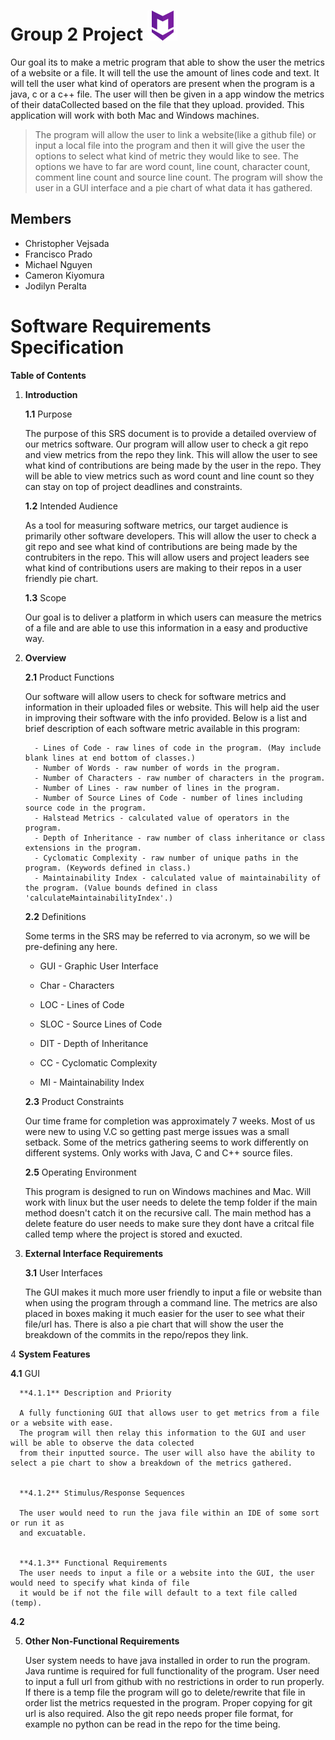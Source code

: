 # Group 2 Project  ![alt text](https://github.com/adam-p/markdown-here/raw/master/src/common/images/icon48.png "Logo Title Text 1")
Our goal its to make a metric program that able to show the user the metrics of a website or a file. It will
tell the use the amount of lines code and text. It will tell the user what kind of operators are present when the program is a java, c or a c++ file.
The user will then be given in a app window the metrics of their dataCollected based on the file that they upload.
provided. This application will work with both Mac and Windows machines.
> The program will allow the user to link a website(like a github file) or input a local file into the program
and then it will give the user the options to select what kind of metric they would like to see. The options we have to far are
word count, line count, character count, comment line count and source line count. The program will show the user in a GUI interface and a pie chart of what data it has gathered.
## Members 
* Christopher Vejsada
* Francisco Prado
* Michael Nguyen
* Cameron Kiyomura
* Jodilyn Peralta

# Software Requirements Specification
**Table of Contents**
1. **Introduction**

   **1.1** Purpose

      The purpose of this SRS document is to provide a detailed overview of our metrics software. Our program will allow user to check a git repo and view metrics from the repo they link. This will
      allow the user to see what kind of contributions are being made by the user in the repo. They will be able to view metrics such as word count and line count so they can stay on top of project deadlines
      and constraints.

   **1.2** Intended Audience

      As a tool for measuring software metrics, our target audience is primarily other software developers. This will allow the user to check a git repo and see what kind of
      contributions are being made by the contrubiters in the repo. This will allow users and project leaders see what kind of contributions users are making to their repos
      in a user friendly pie chart.

   **1.3** Scope

      Our goal is to deliver a platform in which users can measure the metrics of a file and are able to use this
      information in a easy and productive way.

2. **Overview**

   **2.1** Product Functions

      Our software will allow users to check for software metrics and information in their uploaded files or website. This will help aid the user
      in improving their software with the info provided. Below is a list and brief description of each software metric available in this program:

         - Lines of Code - raw lines of code in the program. (May include blank lines at end bottom of classes.)
         - Number of Words - raw number of words in the program.
         - Number of Characters - raw number of characters in the program.
         - Number of Lines - raw number of lines in the program.
         - Number of Source Lines of Code - number of lines including source code in the program.
         - Halstead Metrics - calculated value of operators in the program.
         - Depth of Inheritance - raw number of class inheritance or class extensions in the program.
         - Cyclomatic Complexity - raw number of unique paths in the program. (Keywords defined in class.)
         - Maintainability Index - calculated value of maintainability of the program. (Value bounds defined in class 'calculateMaintainabilityIndex'.)

   
   **2.2** Definitions

   Some terms in the SRS may be referred to via acronym, so we will be pre-defining any here.

      - GUI - Graphic User Interface

      - Char - Characters

      - LOC - Lines of Code

      - SLOC - Source Lines of Code

      - DIT - Depth of Inheritance

      - CC - Cyclomatic Complexity

      - MI - Maintainability Index
   
   **2.3** Product Constraints

      Our time frame for completion was approximately 7 weeks.
      Most of us were new to using V.C so getting past merge issues was a small setback.
      Some of the metrics gathering seems to work differently on different systems.
      Only works with Java, C and C++ source files.

   **2.5** Operating Environment

      This program is designed to run on Windows machines and Mac. Will work with linux but the user needs to delete the temp folder if the main method doesn't catch it on the recursive
      call. The main method has a delete feature do user needs to make sure they dont have a critcal file called temp where the project is stored
      and exucted.

3. **External Interface Requirements**

      **3.1** User Interfaces

      The GUI makes it much more user friendly to input a file or website than when using the program through a command line.
      The metrics are also placed in boxes making it much easier for the user to see what their file/url has. There is also a pie chart that will show
      the user the breakdown of the commits in the repo/repos they link.

4 **System Features**

   **4.1** GUI

      **4.1.1** Description and Priority

      A fully functioning GUI that allows user to get metrics from a file or a website with ease.
      The program will then relay this information to the GUI and user will be able to observe the data colected
      from their inputted source. The user will also have the ability to select a pie chart to show a breakdown of the metrics gathered.


      **4.1.2** Stimulus/Response Sequences
      
      The user would need to run the java file within an IDE of some sort or run it as
      and excuatable. 


      **4.1.3** Functional Requirements
      The user needs to input a file or a website into the GUI, the user would need to specify what kinda of file
      it would be if not the file will default to a text file called (temp).

   **4.2**

5. **Other Non-Functional Requirements**
    
    User system needs to have java installed in order to run the program.
    Java runtime is required for full functionality of the program. User need to input a full url
    from github with no restrictions in order to run properly.  If there is a temp file the program will go to delete/rewrite
    that file in order list the metrics requested in the program. 
    Proper copying for git url is also required. Also the git repo needs proper file format, for example no python can be read in the repo
    for the time being.

